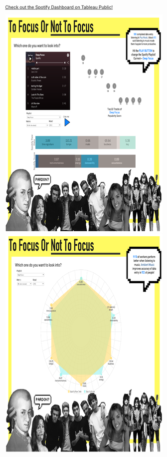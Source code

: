 <a href="https://public.tableau.com/views/Spotifywithfeedback/Main?:language=en-US&:display_count=n&:origin=viz_share_link">Check out the Spotify Dashboard on Tableau Public!</a>


<center><img src="https://github.com/kathleendeleon/spotify/blob/main/Playlist%20Page.png?raw=true" alt="Spotifty Dashboard" width="750" height="700"></center>

<center><img src="https://github.com/kathleendeleon/spotify/blob/main/Spider%20Chart.png?raw=true" alt="Spotifty Dashboard" width="750" height="700"></center>


